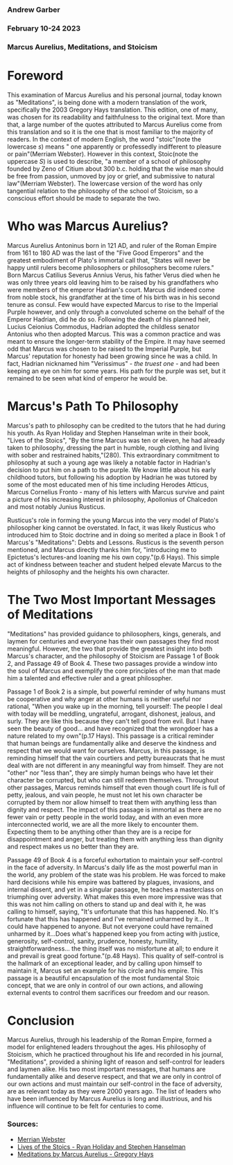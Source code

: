 ### Andrew Garber
### February 10-24 2023
### Marcus Aurelius, Meditations, and Stoicism 

# Foreword
This examination of Marcus Aurelius and his personal journal, today known as "Meditations", is being done with a modern translation of the work, specifically the 2003 Gregory Hays translation. This edition, one of many, was chosen for its readability and faithfulness to the original text. More than that, a large number of the quotes attributed to Marcus Aurelius come from this translation and so it is the one that is most familiar to the majority of readers. 
In the context of modern English, the word "stoic"(note the lowercase *s*) means " one apparently or professedly indifferent to pleasure or pain"(Merriam Webster). However in this context, Stoic(note the uppercase *S*) is used to describe, "a member of a school of philosophy founded by Zeno of Citium about 300 b.c. holding that the wise man should be free from passion, unmoved by joy or grief, and submissive to natural law"(Merriam Webster). The lowercase version of the word has only tangential relation to the philosophy of the school of Stoicism, so a conscious effort should be made to separate the two.

# Who was Marcus Aurelius?

Marcus Aurelius Antoninus born in 121 AD, and ruler of the Roman Empire from 161 to 180 AD was the last of the "Five Good Emperors" and the greatest embodiment of Plato's immortal call that, "States will never be happy until rulers become philosophers or philosophers become rulers." Born Marcus Catilius Severus Annius Verus, his father Verus died when he was only three years old leaving him to be raised by his grandfathers who were members of the emperor Hadrian's court. Marcus did indeed come from noble stock, his grandfather at the time of his birth was in his second tenure as consul. Few would have expected Marcus to rise to the Imperial Purple however, and only through a convoluted scheme on the behalf of the Emperor Hadrian, did he do so. Following the death of his planned heir, Lucius Ceionius Commodus, Hadrian adopted the childless senator Antonius who then adopted Marcus. This was a common practice and was meant to ensure the longer-term stability of the Empire. It may have seemed odd that Marcus was chosen to be raised to the Imperial Purple, but Marcus' reputation for honesty had been growing since he was a child. In fact, Hadrian nicknamed him "Verissimus" - *the truest one* - and had been keeping an eye on him for some years. His path for the purple was set, but it remained to be seen what kind of emperor he would be.

# Marcus's Path To Philosophy
Marcus's path to philosophy can be credited to the tutors that he had during his youth. As Ryan Holiday and Stephen Hanselman write in their book, "Lives of the Stoics", "By the time Marcus was ten or eleven, he had already taken to philosophy, dressing the part in humble, rough clothing and living with sober and restrained habits,"(280). This extraordinary commitment to philosophy at such a young age was likely a notable factor in Hadrian's decision to put him on a path to the purple. We know little about his early childhood tutors, but following his adoption by Hadrian he was tutored by some of the most educated men of his time including Herodes Atticus, Marcus Cornelius Fronto - many of his letters with Marcus survive and paint a picture of his increasing interest in philosophy, Apollonius of Chalcedon and most notably Junius Rusticus.

Rusticus's role in forming the young Marcus into the very model of Plato's philosopher king cannot be overstated. In fact, it was likely Rusticus who introduced him to Stoic doctrine and in doing so merited a place in Book 1 of Marcus's "Meditations": Debts and Lessons. Rusticus is the seventh person mentioned, and Marcus directly thanks him for, "introducing me to Epictetus's lectures-and loaning me his own copy."(p.6 Hays). This simple act of kindness between teacher and student helped elevate Marcus to the heights of philosophy and the heights his own character.

# The Two Most Important Messages of Meditations
"Meditations" has provided guidance to philosophers, kings, generals, and laymen for centuries and everyone has their own passages they find most meaningful. However, the two that provide the greatest insight into both Marcus's character, and the philosophy of Stoicism are Passage 1 of Book 2, and Passage 49 of Book 4. These two passages provide a window into the soul of Marcus and exemplify the core principles of the man that made him a talented and effective ruler and a great philosopher.

Passage 1 of Book 2 is a simple, but powerful reminder of why humans must be cooperative and why anger at other humans is neither useful nor rational, "When you wake up in the morning, tell yourself: The people I deal with today will be meddling, ungrateful, arrogant, dishonest, jealous, and surly. They are like this because they can't tell good from evil. But I have seen the beauty of good... and have recognized that the wrongdoer has a nature related to my own"(p.17 Hays). This passage is a critical reminder that human beings are fundamentally alike and deserve the kindness and respect that we would want for ourselves. Marcus, in this passage, is reminding himself that the vain courtiers and petty bureaucrats that he must deal with are not different in any meaningful way from himself. They are not "other" nor "less than", they are simply human beings who have let their character be corrupted, but who can still redeem themselves. Throughout other passages, Marcus reminds himself that even though court life is full of petty, jealous, and vain people, he must not let his own character be corrupted by them nor allow himself to treat them with anything less than dignity and respect. The impact of this passage is immortal as there are no fewer vain or petty people in the world today, and with an even more interconnected world, we are all the more likely to encounter them. Expecting them to be anything other than they are is a recipe for disappointment and anger, but treating them with anything less than dignity and respect makes us no better than they are.

Passage 49 of Book 4 is a forceful exhortation to maintain your self-control in the face of adversity. In Marcus's daily life as the most powerful man in the world, any problem of the state was his problem. He was forced to make hard decisions while his empire was battered by plagues, invasions, and internal dissent, and yet in a singular passage, he teaches a masterclass on triumphing over adversity. What makes this even more impressive was that this was not him calling on others to stand up and deal with it, he was calling to himself, saying, "It's unfortunate that this has happened. No. It's fortunate that this has happened and I've remained unharmed by it... It could have happened to anyone. But not everyone could have remained unharmed by it...Does what's happened keep you from acting with justice, generosity, self-control, sanity, prudence, honesty, humility, straightforwardness... the thing itself was no misfortune at all; to endure it and prevail is great good fortune."(p.48 Hays). This quality of self-control is the hallmark of an exceptional leader, and by calling upon himself to maintain it, Marcus set an example for his circle and his empire. This passage is a beautiful encapsulation of the most fundamental Stoic concept, that we are only in control of our own actions, and allowing external events to control them sacrifices our freedom and our reason.

# Conclusion
Marcus Aurelius, through his leadership of the Roman Empire, formed a model for enlightened leaders throughout the ages. His philosophy of Stoicism, which he practiced throughout his life and recorded in his journal, "Meditations", provided a shining light of reason and self-control for leaders and laymen alike. His two most important messages, that humans are fundamentally alike and deserve respect, and that we are only in control of our own actions and must maintain our self-control in the face of adversity, are as relevant today as they were 2000 years ago. The list of leaders who have been influenced by Marcus Aurelius is long and illustrious, and his influence will continue to be felt for centuries to come.

### Sources:
 - [Merrian Webster](https://www.merriam-webster.com/dictionary/stoic)
 - [Lives of the Stoics - Ryan Holiday and Stephen Hanselman](https://www.amazon.com/Lives-Stoics-Living-Marcus-Aurelius/dp/052554187X)
 - [Meditations by Marcus Aurelius - Gregory Hays](https://www.amazon.com/Meditations-New-Translation-Marcus-Aurelius/dp/0812968255/)
